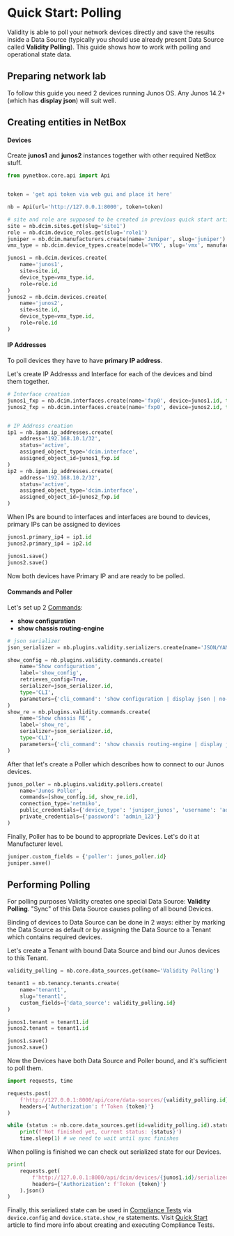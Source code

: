 # Quick Start: Polling

Validity is able to poll your network devices directly and save the results inside a Data Source (typically you should use already present Data Source called **Validity Polling**).
This guide shows how to work with polling and operational state data.

## Preparing network lab
To follow this guide you need 2 devices running Junos OS. Any Junos 14.2+ (which has **display json**) will suit well.

## Creating entities in NetBox
#### Devices
Create **junos1** and **junos2** instances together with other required NetBox stuff.

```python
from pynetbox.core.api import Api


token = 'get api token via web gui and place it here'

nb = Api(url='http://127.0.0.1:8000', token=token)

# site and role are supposed to be created in previous quick start article
site = nb.dcim.sites.get(slug='site1')
role = nb.dcim.device_roles.get(slug='role1')
juniper = nb.dcim.manufacturers.create(name='Juniper', slug='juniper')
vmx_type = nb.dcim.device_types.create(model='VMX', slug='vmx', manufacturer=juniper.id)

junos1 = nb.dcim.devices.create(
    name='junos1',
    site=site.id,
    device_type=vmx_type.id,
    role=role.id
)
junos2 = nb.dcim.devices.create(
    name='junos2',
    site=site.id,
    device_type=vmx_type.id,
    role=role.id
)
```

#### IP Addresses
To poll devices they have to have **primary IP address**.

Let's create IP Addresss and Interface for each of the devices and bind them together.
```python
# Interface creation
junos1_fxp = nb.dcim.interfaces.create(name='fxp0', device=junos1.id, type='1000base-t')
junos2_fxp = nb.dcim.interfaces.create(name='fxp0', device=junos2.id, type='1000base-t')


# IP Address creation
ip1 = nb.ipam.ip_addresses.create(
    address='192.168.10.1/32',
    status='active',
    assigned_object_type='dcim.interface',
    assigned_object_id=junos1_fxp.id
)
ip2 = nb.ipam.ip_addresses.create(
    address='192.168.10.2/32',
    status='active',
    assigned_object_type='dcim.interface',
    assigned_object_id=junos2_fxp.id
)
```
When IPs are bound to interfaces and interfaces are bound to devices, primary IPs can be assigned to devices

```python
junos1.primary_ip4 = ip1.id
junos2.primary_ip4 = ip2.id

junos1.save()
junos2.save()
```
Now both devices have Primary IP and are ready to be polled.

#### Commands and Poller
Let's set up 2 [Commands](entities/commands.md):

* **show configuration**
* **show chassis routing-engine**

```python
# json serializer
json_serializer = nb.plugins.validity.serializers.create(name='JSON/YAML', extraction_method='YAML')

show_config = nb.plugins.validity.commands.create(
    name='Show configuration',
    label='show_config',
    retrieves_config=True,
    serializer=json_serializer.id,
    type='CLI',
    parameters={'cli_command': 'show configuration | display json | no-more'}
)
show_re = nb.plugins.validity.commands.create(
    name='Show chassis RE',
    label='show_re',
    serializer=json_serializer.id,
    type='CLI',
    parameters={'cli_command': 'show chassis routing-engine | display json | no-more'}
)
```

After that let's create a Poller which describes how to connect to our Junos devices.

```python
junos_poller = nb.plugins.validity.pollers.create(
    name='Junos Poller',
    commands=[show_config.id, show_re.id],
    connection_type='netmiko',
    public_credentials={'device_type': 'juniper_junos', 'username': 'admin'},
    private_credentials={'password': 'admin_123'}
)
```

Finally, Poller has to be bound to appropriate Devices. Let's do it at Manufacturer level.

```python
juniper.custom_fields = {'poller': junos_poller.id}
juniper.save()
```

## Performing Polling

For polling purposes Validity creates one special Data Source: **Validity Polling**. "Sync" of this Data Source causes polling of all bound Devices.

Binding of devices to Data Source can be done in 2 ways: either by marking the Data Source as default or by assigning the Data Source to a Tenant which contains required devices.

Let's create a Tenant with bound Data Source and bind our Junos devices to this Tenant.
```python
validity_polling = nb.core.data_sources.get(name='Validity Polling')

tenant1 = nb.tenancy.tenants.create(
    name='tenant1',
    slug='tenant1',
    custom_fields={'data_source': validity_polling.id}
)

junos1.tenant = tenant1.id
junos2.tenant = tenant1.id

junos1.save()
junos2.save()
```

Now the Devices have both Data Source and Poller bound, and it's sufficient to poll them.

```python
import requests, time

requests.post(
    f'http://127.0.0.1:8000/api/core/data-sources/{validity_polling.id}/sync/',
    headers={'Authorization': f'Token {token}'}
)

while (status := nb.core.data_sources.get(id=validity_polling.id).status.value) != 'completed':
    print(f'Not finished yet, current status: {status}')
    time.sleep(1) # we need to wait until sync finishes
```

When polling is finished we can check out serialized state for our Devices.

```python
print(
    requests.get(
        f'http://127.0.0.1:8000/api/dcim/devices/{junos1.id}/serialized_state/',
        headers={'Authorization': f'Token {token}'}
    ).json()
)
```

Finally, this serialized state can be used in [Compliance Tests](entities/tests.md) via `device.config` and `device.state.show_re` statements. Visit [Quick Start](quickstart.md#compliance-test) article to find more info about creating and executing Compliance Tests.
